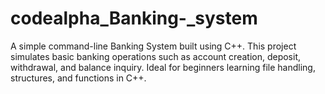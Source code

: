 # codealpha_Banking-_system
A simple command-line Banking System built using C++. This project simulates basic banking operations such as account creation, deposit, withdrawal, and balance inquiry. Ideal for beginners learning file handling, structures, and functions in C++.
